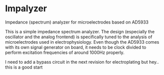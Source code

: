 # Impalyzer
Impedance (spectrum) analyzer for microelectrodes based on AD5933

This is a simple impedance spectrum analyzer. The design (especially the oscillator and the analog frontend) is specifically tuned to the analysis of microelectrodes used in electrophysiology. Even though the AD5933 comes with its own signal generator on board, it needs to be clock divided to perform excitation frequencies of around 1000Hz properly.

I need to add a bypass circuit in the next revision for electroplating but hey.. this is a good start
